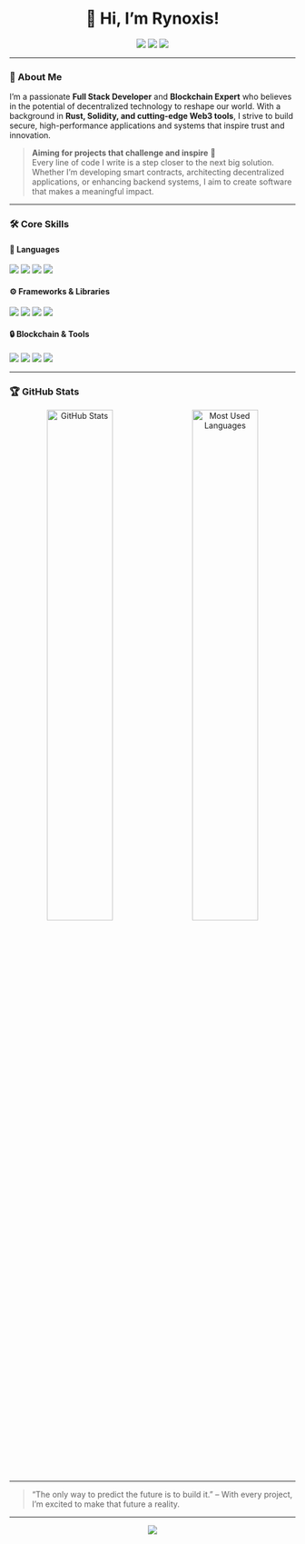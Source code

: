 <h1 align="center">👋 Hi, I’m Rynoxis!</h1>

<p align="center">
  <img src="https://img.shields.io/badge/Blockchain%20Developer-0078D7?style=for-the-badge&logo=bitcoin&logoColor=white"/>
  <img src="https://img.shields.io/badge/Full%20Stack%20Engineer-FF5722?style=for-the-badge&logo=node.js&logoColor=white"/>
  <img src="https://img.shields.io/badge/Rust%20Expert-000000?style=for-the-badge&logo=rust&logoColor=white"/>
</p>

---

### 🚀 About Me

I’m a passionate **Full Stack Developer** and **Blockchain Expert** who believes in the potential of decentralized technology to reshape our world. With a background in **Rust, Solidity, and cutting-edge Web3 tools**, I strive to build secure, high-performance applications and systems that inspire trust and innovation.

> **Aiming for projects that challenge and inspire** 🌌  
> Every line of code I write is a step closer to the next big solution. Whether I’m developing smart contracts, architecting decentralized applications, or enhancing backend systems, I aim to create software that makes a meaningful impact.

---

### 🛠️ Core Skills

#### 🧩 Languages

<p>
  <img src="https://img.shields.io/badge/Rust-000000?style=for-the-badge&logo=rust&logoColor=white"/>
  <img src="https://img.shields.io/badge/Solidity-3C3C3D?style=for-the-badge&logo=solidity&logoColor=white"/>
  <img src="https://img.shields.io/badge/JavaScript-F7DF1E?style=for-the-badge&logo=javascript&logoColor=black"/>
  <img src="https://img.shields.io/badge/TypeScript-3178C6?style=for-the-badge&logo=typescript&logoColor=white"/>
</p>

#### ⚙️ Frameworks & Libraries

<p>
  <img src="https://img.shields.io/badge/React-61DAFB?style=for-the-badge&logo=react&logoColor=black"/>
  <img src="https://img.shields.io/badge/Next.js-000000?style=for-the-badge&logo=nextdotjs&logoColor=white"/>
  <img src="https://img.shields.io/badge/Web3.js-F16822?style=for-the-badge&logo=javascript&logoColor=black"/>
  <img src="https://img.shields.io/badge/Node.js-339933?style=for-the-badge&logo=node.js&logoColor=white"/>
</p>

#### 🔒 Blockchain & Tools

<p>
  <img src="https://img.shields.io/badge/Ethereum-3C3C3D?style=for-the-badge&logo=ethereum&logoColor=white"/>
  <img src="https://img.shields.io/badge/Polkadot-E6007A?style=for-the-badge&logo=polkadot&logoColor=white"/>
  <img src="https://img.shields.io/badge/Solana-4E52D8?style=for-the-badge&logo=solana&logoColor=white"/>
  <img src="https://img.shields.io/badge/IPFS-65C2CB?style=for-the-badge&logo=ipfs&logoColor=black"/>
</p>

---

### 🏆 GitHub Stats

<p align="center">
  <img src="https://github-readme-stats.vercel.app/api?username=rynoxis&show_icons=true&theme=tokyonight&count_private=true&hide=stars" alt="GitHub Stats" style="width: 48%; margin-right: 10px;"/>
  <img src="https://github-readme-stats.vercel.app/api/top-langs/?username=rynoxis&layout=compact&theme=tokyonight&langs_count=6" alt="Most Used Languages" style="width: 48%;"/>
</p>


---

> “The only way to predict the future is to build it.” – With every project, I’m excited to make that future a reality.

---

<p align="center">
  <img src="https://capsule-render.vercel.app/api?type=waving&color=gradient&height=65&section=footer"/>
</p>
